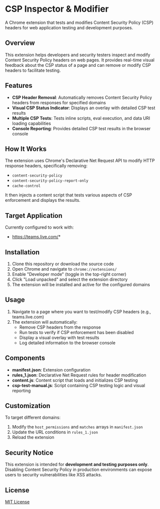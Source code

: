 # CSP Inspector & Modifier

A Chrome extension that tests and modifies Content Security Policy (CSP) headers for web application testing and development purposes.

## Overview

This extension helps developers and security testers inspect and modify Content Security Policy headers on web pages. It provides real-time visual feedback about the CSP status of a page and can remove or modify CSP headers to facilitate testing.

## Features

- **CSP Header Removal**: Automatically removes Content Security Policy headers from responses for specified domains
- **Visual CSP Status Indicator**: Displays an overlay with detailed CSP test results
- **Multiple CSP Tests**: Tests inline scripts, eval execution, and data URI loading capabilities
- **Console Reporting**: Provides detailed CSP test results in the browser console

## How It Works

The extension uses Chrome's Declarative Net Request API to modify HTTP response headers, specifically removing:
- `content-security-policy`
- `content-security-policy-report-only`
- `cache-control`

It then injects a content script that tests various aspects of CSP enforcement and displays the results.

## Target Application

Currently configured to work with:
- https://teams.live.com/*

## Installation

1. Clone this repository or download the source code
2. Open Chrome and navigate to `chrome://extensions/`
3. Enable "Developer mode" (toggle in the top-right corner)
4. Click "Load unpacked" and select the extension directory
5. The extension will be installed and active for the configured domains

## Usage

1. Navigate to a page where you want to test/modify CSP headers (e.g., teams.live.com)
2. The extension will automatically:
   - Remove CSP headers from the response
   - Run tests to verify if CSP enforcement has been disabled
   - Display a visual overlay with test results
   - Log detailed information to the browser console

## Components

- **manifest.json**: Extension configuration
- **rules_1.json**: Declarative Net Request rules for header modification
- **content.js**: Content script that loads and initializes CSP testing
- **csp-test-manual.js**: Script containing CSP testing logic and visual reporting

## Customization

To target different domains:
1. Modify the `host_permissions` and `matches` arrays in `manifest.json`
2. Update the URL conditions in `rules_1.json`
3. Reload the extension

## Security Notice

This extension is intended for **development and testing purposes only**. Disabling Content Security Policy in production environments can expose users to security vulnerabilities like XSS attacks.

## License

[MIT License](LICENSE)
